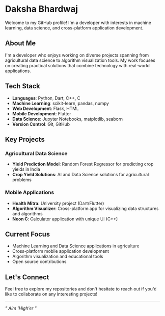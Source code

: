# Daksha Bhardwaj

Welcome to my GitHub profile! I'm a developer with interests in machine learning, data science, and cross-platform application development.

## About Me

I'm a developer who enjoys working on diverse projects spanning from agricultural data science to algorithm visualization tools. My work focuses on creating practical solutions that combine technology with real-world applications.

## Tech Stack

- **Languages**: Python, Dart, C++, C
- **Machine Learning**: scikit-learn, pandas, numpy
- **Web Development**: Flask, HTML
- **Mobile Development**: Flutter
- **Data Science**: Jupyter Notebooks, matplotlib, seaborn
- **Version Control**: Git, GitHub

## Key Projects

### Agricultural Data Science
- **Yield Prediction Model**: Random Forest Regressor for predicting crop yields in India
- **Crop Yield Solutions**: AI and Data Science solutions for agricultural problems

### Mobile Applications
- **Health Mitra**: University project (Dart/Flutter)
- **Algorithm Visualizer**: Cross-platform app for visualizing data structures and algorithms
- **Neon C**: Calculator application with unique UI (C++)

## Current Focus

- Machine Learning and Data Science applications in agriculture
- Cross-platform mobile application development
- Algorithm visualization and educational tools
- Open source contributions

## Let's Connect

Feel free to explore my repositories and don't hesitate to reach out if you'd like to collaborate on any interesting projects!

---

*" Aim 'High'er "*






